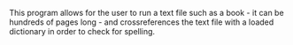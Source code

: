 This program allows for the user to run a text file such as a book - it can be hundreds of pages long - and crossreferences the text file with a loaded dictionary in order to check for spelling.
